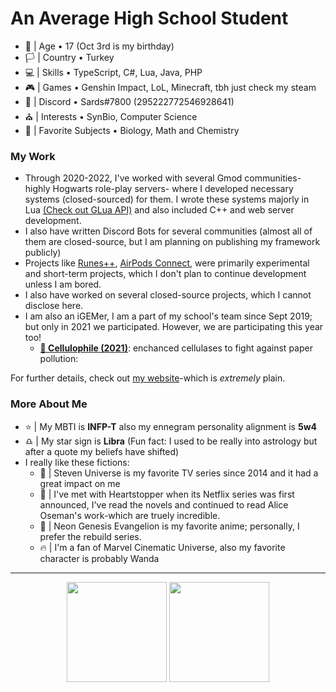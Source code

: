 
# An Average High School Student
- 🎂 | Age • 17 (Oct 3rd is my birthday)
- 🏳️ | Country • Turkey
- 💻 | Skills • TypeScript, C#, Lua, Java, PHP
- 🎮 | Games • Genshin Impact, LoL, Minecraft, tbh just check my steam
- 📧 | Discord • Sards#7800 (295222772546928641)
- ⛪ | Interests • SynBio, Computer Science
- 🥽 | Favorite Subjects • Biology, Math and Chemistry

### My Work
- Through 2020-2022, I've worked with several Gmod communities-highly Hogwarts role-play servers- where I developed necessary systems (closed-sourced) for them. I wrote these systems majorly in Lua [(Check out GLua API)](https://wiki.facepunch.com/gmod/) and also included C++ and web server development. 
- I also have written Discord Bots for several communities (almost all of them are closed-source, but I am planning on publishing my framework publicly)
- Projects like [Runes++](https://github.com/cborac/Runes-plus-plus), [AirPods Connect](https://github.com/cborac/AirPods-Connect), were primarily experimental and short-term projects, which I don't plan to continue development unless I am bored.
- I also have worked on several closed-source projects, which I cannot disclose here.
- I am also an iGEMer, I am a part of my school's team since Sept 2019; but only in 2021 we participated. However, we are participating this year too!
  - **[🥈 Cellulophile (2021)](https://2021.igem.org/Team:Saint_Joseph)**: enchanced cellulases to fight against paper pollution: 

For further details, check out [my website](https://boraciner-is.me)-which is *extremely* plain.

### More About Me
- ⭐ | My MBTI is **INFP-T** also my ennegram personality alignment is **5w4**
- ♎ | My star sign is **Libra** (Fun fact: I used to be really into astrology but after a quote my beliefs have shifted)
- I really like these fictions:
  - 🌸 | Steven Universe is my favorite TV series since 2014 and it had a great impact on me
  - 🍂 | I've met with Heartstopper when its Netflix series was first announced, I've read the novels and continued to read Alice Oseman's work-which are truely incredible.
  - 🤖 | Neon Genesis Evangelion is my favorite anime; personally, I prefer the rebuild series.
  - 🔥 | I'm a fan of Marvel Cinematic Universe, also my favorite character is probably Wanda
<hr>

<p align="center">
  <a>
  <img height="160em" src="https://github-readme-stats-eight-theta.vercel.app/api?username=cborac&show_icons=true&theme=slateorange&include_all_commits=true&title_color=faa627&icon_color=faa627&text_color=ffffff&bg_color=36393f00">
  <img height="160em" src="https://github-readme-stats-eight-theta.vercel.app/api/top-langs/?username=cborac&layout=compact&langs_count=8&title_color=faa627&icon_color=faa627&text_color=ffffff&bg_color=36393f00">
  </a>
</p>
